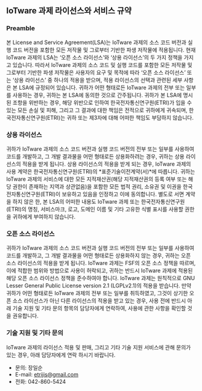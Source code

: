 ## IoTware 과제 라이선스와 서비스 규약

### Preamble
본 License and Service Agreement(LSA)는 IoTware 과제의 소스 코드 버전과 실행 코드 버전을 포함한 모든 저작물 및 그로부터 기반한 파생 저작물에 적용됩니다. 현재 IoTware 과제의 LSA는 ‘오픈 소스 라이선스’와 ‘상용 라이선스’의 두 가지 정책을 가지고 있습니다. 따라서 IoTware 과제의 소스 코드 및 실행 코드를 포함한 모든 저작물 및 그로부터 기반한 파생 저작물은 사용자의 요구 및 목적에 따라 ‘오픈 소스 라이선스’ 또는 ‘상용 라이선스’ 중 하나의 적용을 받으며, 적용 라이선스의 선택과 관련된 세부 사항은 본 LSA에 규정되어 있습니다. 귀하가 어떤 형태로든 IoTware 과제의 전부 또는 일부를 사용하는 경우, 귀하는 본 LSA에 동의한 것으로 간주됩니다. 귀하가 본 LSA에 명시된 조항을 위반하는 경우, 해당 위반으로 인하여 한국전자통신연구원(ETRI)가 입을 수 있는 모든 손실 및 피해, 그리고 그 결과에 대한 책임은 전적으로 귀하에게 귀속되며, 한국전자통신연구원(ETRI)는 귀하 또는 제3자에 대해 어떠한 책임도 부담하지 않습니다.

### 상용 라이선스
귀하가 IoTware 과제의 소스 코드 버전과 실행 코드 버전의 전부 또는 일부를 사용하여 코드를 개발하고, 그 개발 결과물을 어떤 형태로든 상용화하려는 경우, 귀하는 상용 라이선스의 적용을 받게 됩니다. 상용 라이선스의 적용을 받게 되는 경우, IoTware 과제의 사용 계약은 한국전자통신연구원(ETRI)의 *표준기술이전계약(서)*에 따릅니다. 귀하는 IoTware 과제의 서비스에 대한 모든 지적재산권(해당 지적재산권의 등록 여부 또는 해당 권한이 존재하는 지역과 상관없음)을 포함한 모든 법적 권리, 소유권 및 이권을 한국전자통신연구원(ETRI)이 보유하고 있음을 인정하고 이에 동의합니다. 별도로 서면 계약을 하지 않은 한, 본 LSA의 어떠한 내용도 IoTware 과제 또는 한국전자통신연구원(ETRI)의 명칭, 서비스마크, 로고, 도메인 이름 및 기타 고유한 식별 표시를 사용할 권한을 귀하에게 부여하지 않습니다.

### 오픈 소스 라이선스
귀하가 IoTware 과제의 소스 코드 버전과 실행 코드 버전의 전부 또는 일부를 사용하여 코드를 개발하고, 그 개발 결과물을 어떤 형태로든 상용화하지 않는 경우, 귀하는 오픈 소스 라이선스의 적용을 받게 됩니다. IoTware 과제는 FSF의 오픈 소스 정책을 따르며, 이에 적합한 범위와 방법으로 사용이 허락되고, 귀하는 반드시 IoTware 과제에 적용된 해당 오픈 소스 라이선스 정책을 준수하여야 합니다. IoTware 과제는 원칙적으로 GNU Lesser General Public License version 2.1 (LGPLv2.1)의 적용을 받습니다. 만약 귀하가 어떤 형태로든 IoTware 과제의 전부 또는 일부를 취득하였고, 그것이 상기한 오픈 소스 라이선스가 아닌 다른 라이선스의 적용을 받고 있는 경우, 사용 전에 반드시 아래 기술 지원 및 기타 문의 항목의 담당자에게 연락하여, 사용에 관한 사항을 확인할 것을 권유합니다.

### 기술 지원 및 기타 문의
IoTware 과제의 라이선스 적용 및 판매, 그리고 기타 기술 지원 서비스에 관해 문의가 있는 경우, 아래 담당자에게 연락 하시기 바랍니다.


* 문의: 장일순
* E-mail: etrijis@gmail.com
* 전화: 042-860-5424
